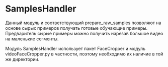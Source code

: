 # SamplesHandler

Данный модуль и соответствующий prepare_raw_samples позволяют на основе сырых примеров получать готовые обучающие примеры. Предваритель сырые примеры можно получить нарезав большое видео на маленькие сегменты.

Модуль SamplesHandler использует пакет FaceCropper и модуль videoFaceCropper.py в частности, поэтому необходимо их наличие в той же директории.
